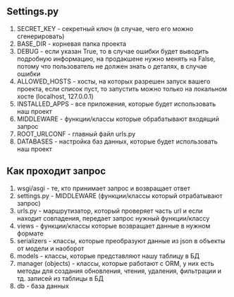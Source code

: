**Settings.py**
-
1) SECRET_KEY - секретный ключ (в случае, чего его можно сгенерировать)
2) BASE_DIR - корневая папка проекта
3) DEBUG - если указан True, то в случае ошибки будет выводить подробную информацию, на продакшене нужно менять на False, потому что пользователь не должен знать о деталях, в случае ошибки
4) ALLOWED_HOSTS -  хосты, на которых разрешен запуск вашего проекта, если список пуст, то запустить можно только на локальном хосте (localhost, 127.0.0.1)
5) INSTALLED_APPS - все приложения, которые будет использовать наш проект
6) MIDDLEWARE - функции/классы которые обрабатывают входящий запрос
7) ROOT_URLCONF - главный файл urls.py
8) DATABASES - настройка баз данных, которые будет использовать наш проект


**Как проходит запрос**
-
1) wsgi/asgi - те, кто принимает запрос и возвращает ответ
2) settings.py - MIDDLEWARE (функции/классы который отрабатывают запрос)
3) urls.py - маршрутизатор, который проверяет часть url и если находит совпадения, передает запрос нужный функции/классу
4) views - функции/классы которые возвращает данные в нужном формате
5) serializers - классы, которые преобразуют данные из json в объекты от модели и наоборот
6) models - классы, которые представляют нашу таблицу в БД
7) manager (objects) - классы, которые работают с ORM, у них есть методы для создания обновления, чтения, удаления, фильтрации и тд. записей из таблицы в БД
8) db - база данных 
